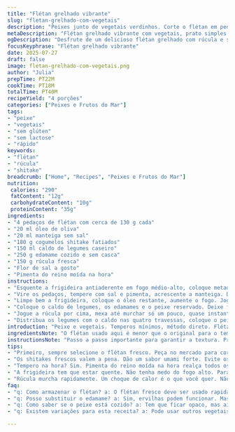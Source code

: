 ```yaml
---
title: "Flétan grelhado vibrante"
slug: "fletan-grelhado-com-vegetais"
description: "Peixes junto de vegetais verdinhos. Corte o flétan em pedaços menores, reduz um pouco o óleo e manteiga, troca os cogumelos por shitake e os ervilhas por edamame. Tatsoi substituído por rúcula para dar aquele sabor mais marcante. Cozinha rápida, sabor direto, sem firulas. Tudo no calor da frigideira, método simples. O resultado é peixe suculento com toque levemente tostado, cogumelos macios e a leveza da rúcula que murcha na base do caldo. Mais fresco e apegado à textura dos ingredientes. Sem gluten, lactose, ovos ou nozes. Serve 4 tranquilo. 35 minutos no total, contando preparo e cozimento."
metaDescription: "Flétan grelhado vibrante com vegetais, prato simples e saboroso. Prepare em 35 minutos. Ideal para jantares práticos."
ogDescription: "Desfrute de um delicioso flétan grelhado com rúcula e shitake. Receita prática que combina frescor e sabores diretos."
focusKeyphrase: "Flétan grelhado vibrante"
date: 2025-07-27
draft: false
image: fletan-grelhado-com-vegetais.png
author: "Julia"
prepTime: PT22M
cookTime: PT18M
totalTime: PT40M
recipeYield: "4 porções"
categories: ["Peixes e Frutos do Mar"]
tags:
- "peixe"
- "vegetais"
- "sem glúten"
- "sem lactose"
- "rápido"
keywords:
- "flétan"
- "rúcula"
- "shitake"
breadcrumb: ["Home", "Recipes", "Peixes e Frutos do Mar"]
nutrition: 
 calories: "290"
 fatContent: "12g"
 carbohydrateContent: "10g"
 proteinContent: "35g"
ingredients:
- "4 pedaços de flétan com cerca de 130 g cada"
- "20 ml óleo de oliva"
- "20 ml manteiga sem sal"
- "180 g cogumelos shitake fatiados"
- "150 ml caldo de legumes caseiro"
- "250 g edamame cozido e sem casca"
- "150 g rúcula fresca"
- "Flor de sal a gosto"
- "Pimenta do reino moída na hora"
instructions:
- "Esquente a frigideira antiaderente em fogo médio-alto, coloque metade do óleo. Coloque os pedaços do peixe, lado plano para baixo, dourar 3 a 4 minutos."
- "Vire os pedaços, tempere com sal e pimenta, acrescente a manteiga. Deixe a manteiga derreter e ficar com cor cor de nozes, regue o peixe com ela enquanto cozinha 2 minutos. Reserve o peixe num prato, virado para cima, mantenha o calor."
- "Limpe bem a frigideira, coloque o óleo restante, aumente o fogo. Jogue os shitakes para dourar até ficarem macios e com as bordas levemente crocantes, 5 a 6 minutos. Tempere com sal e pimenta."
- "Coloque o caldo de legumes, os edamames e o peixe reservado. Deixe ferver e cozinhe tudo por 1 a 3 minutos, até o peixe terminar o cozimento por dentro, mas sem ficar seco."
- "Jogue a rúcula por cima, mexa até murchar só um pouco, quase instantâneo, menos de 1 minuto. Ajuste o sal e pimenta."
- "Distribua os legumes com o caldo nas quatro travessas, coloque o peixe sobre eles, lado dourado para cima. Salpique a flor de sal e sirva logo."
introduction: "Peixe e vegetais. Temperos mínimos, método direto. Flétan, sabe? Peixe firme, sabor delicado mas que segura o cozimento por alguns minutos sem desmanchar. Manteiga vira noz, dá um toque amanteigado e torrado junto do peixe. Os shitakes, diferente dos pleurotes originais, dão aquele sabor terra-umami mais puxado, contrastando com o frescor da rúcula levemente murchada logo no final. Troca de ervilhas por edamame, porque tem textura diferente, gostinho verde mais adocicado, firme. Caldo de legumes hidrata, dá umidade enquanto tudo cozinha no mesmo lugar. Resultado? Um prato com camadas de textura e sabor, fácil e rápido. Sem lactose, sem glúten, sem nada de alergênicos comuns. Receita num jeito simples, básico, comida que não complica. Serve 4, jantar de pouco tempo, mas cheio de presença."
ingredientsNote: "O flétan usado aqui é menor que o original para o tempo de cozimento ser um pouco mais rápido e para facilitar porções. O óleo de oliva está menor, assim como a manteiga, porque a gordura da manteiga nocciola é bem potente. Shitake substitui pleurotes por sabor e textura: ele é mais firme, mais carnudo. Em vez das ervilhas, edamame traz uma textura mais densa e um toque adocicado diferente. Rúcula troca o tatsoi, que no Brasil não é tão comum. A rúcula tem amargor e leve picância, que combinam muito bem com peixe e cogumelos e se adapta bem ao molho. O caldo de legumes reduzido troca o caldo de frango para deixar o prato mais vegetariano e leve. A flor de sal é opcional, mas traz um toque final elegante, cristalinhas crocantes, equilibram a manteiga. Temperos mínimos porque o prato depende muito de técnica e ingredientes de qualidade. Pimenta na hora, porque realça tudo. Fácil achar tudo no mercado. Pode adaptar para cogumelos frescos da estação sem medo, o importante é essa textura das fatias bem feitas e não cozinhar demais depois."
instructionsNote: "Passo a passo importante para garantir a textura. Primeiro dourar o flétan direto na frigideira quente para criar uma crosta saborosa, do lado plano do peixe, sem mexer muito. Depois vira, tempera e acrescenta a manteiga para criar o molho usado para banhar o peixe, que vai pegar gosto. Não exagerar na manteiga para não encobrir o sabor do peixe. Reservar para não passar do ponto. Limpar frigideira faz diferença, evita grumos queimados na próxima etapa. Cogumelos douram no fogo alto com o óleo restante, atenção para não queimarem, têm que ficar macios e crocantes nas bordas ao mesmo tempo. Depois o caldo entra para hidratar o edamame e deixar o peixe cozido internamente sem perder suculência. Por fim, a rúcula vai na frigideira quente para murchar rápido, só um choque de calor para soltar sabor e textura, não para cozinhar demais. Ajustar sal e pimenta só no final para garantir o equilíbrio. Montagem é simples, mas serve para apresentação: vegetais na base e peixe por cima, lado dourado exposto. Pode servir com arroz integral ou cuscuz marroquino para complementar a refeição."
tips:
- "Primeiro, sempre selecione o flétan fresco. Peça no mercado para cortar em pedaços iguais. Cozinhar uniforme mantém a suculência. Não esqueça de pedir para limpar bem."
- "Os shitakes frescos valem a pena. Dão um sabor umami forte. Evite os secos, mas se precisar, hidrate bem antes. Loucura não. Prestar atenção na textura."
- "Tempero na hora? Sim. Pimenta do reino moída na hora realça todos os sabores. Use flor de sal no final. O sal grosso pode também dar uma crocância boa."
- "A frigideira tem que estar quente. Não tenha medo do fogo alto. Para o flétan, dá uma crosta. Não mexer muito é vital. Crosta significa sabor. Cortes iguais garantem cozimento uniforme."
- "Rúcula murcha rapidamente. Um choque de calor é o que você quer. Não cozinhar demais. Deixar verde. Adiciona frescor. O contraste com o sabor dos legumes é incrível."
faq:
- "q: Como armazenar o flétan? a: O flétan fresco deve ser usado rapidamente. Mas pode ser congelado por até três meses. Evitar congelar depois de cozido. Muita umidade."
- "q: Posso substituir o edamame? a: Sim, ervilhas podem funcionar. Mas a textura do edamame é diferencial. Experimente, mas evite mudá-lo muito. Manter a crocância."
- "q: Como saber se o peixe está cozido? a: Tem que ficar opaco, mas ainda úmido. Faz um teste com garfo. Um pouco de resistência é normal. Não secar é o segredo."
- "q: Existem variações para esta receita? a: Pode usar outros vegetais na hora. Brócolis ou abobrinha. O importante? Manter a textura e o sabor delicado. Não complicar."

---
```


